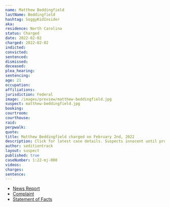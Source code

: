 ```yaml
---
name: Matthew Beddingfield
lastName: Beddingfield
hashtag: SoggyKidInsider
aka:
residence: North Carolina
status: Charged
date: 2022-02-02
charged: 2022-02-02
indicted:
convicted:
sentenced:
dismissed:
deceased:
plea_hearing:
sentencing:
age: 21
occupation:
affiliations:
jurisdiction: Federal
image: /images/preview/matthew-beddingfield.jpg
suspect: matthew-beddingfield.jpg
booking:
courtroom:
courthouse:
raid:
perpwalk:
quote:
title: Matthew Beddingfield charged on February 2nd, 2022
description: Click for latest case details. Suspects innocent until proven guilty.
author: seditiontrack
layout: suspect
published: true
caseNumber: 1:22-mj-000
videos:
charges:
sentence:
---
```

- [News Report](https://www.nbcnews.com/politics/justice-department/fbi-arrests-trump-fan-stormed-capitol-bail-attempted-murder-rcna15169)
- [Complaint](https://www.justice.gov/usao-dc/case-multi-defendant/file/1470311/download)
- [Statement of Facts](https://www.justice.gov/usao-dc/case-multi-defendant/file/1470316/download)
